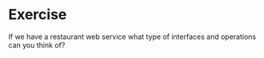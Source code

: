 # Exercise

If we have a restaurant web service what type of interfaces and
operations can you think of?

